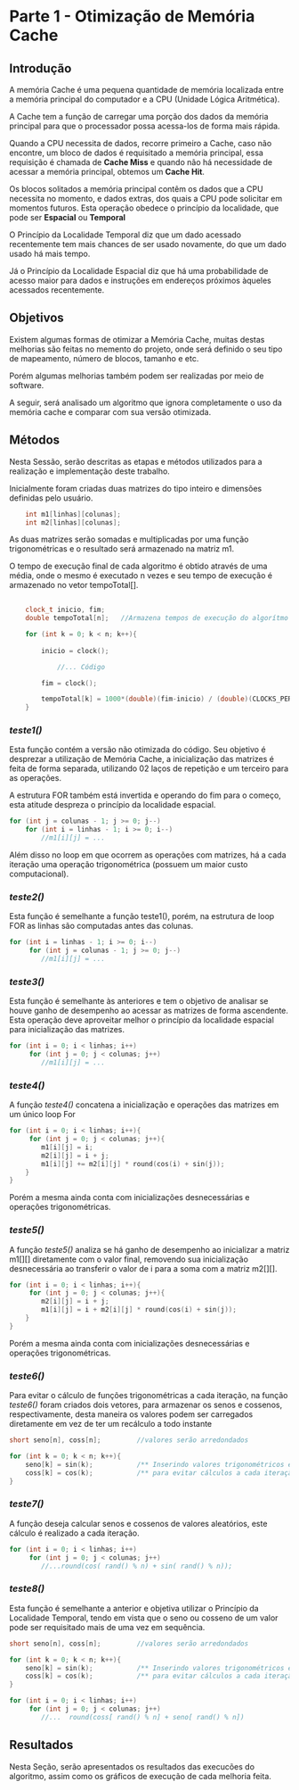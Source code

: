 # Parte 1 - Otimização de Memória Cache

## Introdução

A memória Cache é uma pequena quantidade de memória localizada entre a memória principal do computador e a CPU (Unidade Lógica Aritmética).

A Cache tem a função de carregar uma porção dos dados da memória principal para que o processador possa acessa-los de forma mais rápida. 

Quando a CPU necessita de dados, recorre primeiro a Cache, caso não encontre, um bloco de dados é requisitado a memória principal, essa requisição é chamada de **Cache Miss** e quando não há necessidade de acessar a memória principal, obtemos um **Cache Hit**.

Os blocos solitados a memória principal contêm os dados que a CPU necessita no momento, e dados extras, dos quais a CPU pode solicitar em momentos futuros. Esta operação obedece o princípio da localidade, que pode ser **Espacial** ou **Temporal**

O Princípio da Localidade Temporal diz que um dado acessado recentemente tem mais chances de ser usado novamente, do que um dado usado há mais tempo.

Já o Princípio da Localidade Espacial diz que há uma probabilidade de acesso maior para dados e instruções em endereços próximos àqueles acessados recentemente.

## Objetivos

Existem algumas formas de otimizar a Memória Cache, muitas destas melhorias são feitas no memento do projeto, onde será definido o seu tipo de mapeamento, número de blocos, tamanho e etc.

Porém algumas melhorias também podem ser realizadas por meio de software.

A seguir, será analisado um algoritmo que ignora completamente o uso da memória cache e comparar com sua versão otimizada.

## Métodos

Nesta Sessão, serão descritas as etapas e métodos utilizados para a realização e implementação deste trabalho.

Inicialmente foram criadas duas matrizes do tipo inteiro e dimensões definidas pelo usuário.

```C++
    int m1[linhas][colunas];
    int m2[linhas][colunas];
```
As duas matrizes serão somadas e multiplicadas por uma função trigonométricas e o resultado será armazenado na matriz m1.

O tempo de execução final de cada algoritmo é obtido através de uma média, onde o mesmo é executado n vezes e seu tempo de execução é armazenado no vetor tempoTotal[].

```C++
	
	clock_t inicio, fim;
    double tempoTotal[n];	//Armazena tempos de execução do algorítmo

    for (int k = 0; k < n; k++){
        
        inicio = clock();

       		//... Código

        fim = clock();

        tempoTotal[k] = 1000*(double)(fim-inicio) / (double)(CLOCKS_PER_SEC);
    }
```

### _teste1()_

Esta função contém a versão não otimizada do código. Seu objetivo é desprezar a utilização de Memória Cache, a inicialização das matrizes é feita de forma separada, utilizando 02 laços de repetição e um terceiro para as operações.

A estrutura FOR também está invertida e operando do fim para o começo, esta atitude despreza o princípio da localidade espacial.

```C++
for (int j = colunas - 1; j >= 0; j--)
	for (int i = linhas - 1; i >= 0; i--)
        //m1[i][j] = ...
```

Além disso no loop em que ocorrem as operações com matrizes, há a cada iteração uma operação trigonométrica (possuem um maior custo computacional).

### _teste2()_

Esta função é semelhante a função teste1(), porém, na estrutura de loop FOR as linhas são computadas antes das colunas.

```C++
for (int i = linhas - 1; i >= 0; i--)
     for (int j = colunas - 1; j >= 0; j--)
        //m1[i][j] = ...
```

### _teste3()_

Esta função é semelhante às anteriores e tem o objetivo de analisar se houve ganho de desempenho ao acessar as matrizes de forma ascendente. Esta operação deve aproveitar melhor o princípio da localidade espacial para inicialização das matrizes.

```C++
for (int i = 0; i < linhas; i++)
     for (int j = 0; j < colunas; j++)
        //m1[i][j] = ...
```

### _teste4()_

A função _teste4()_ concatena a inicialização e operações das matrizes em um único loop For

```C++
for (int i = 0; i < linhas; i++){
     for (int j = 0; j < colunas; j++){
        m1[i][j] = i;
        m2[i][j] = i + j;
        m1[i][j] += m2[i][j] * round(cos(i) + sin(j));
    }
}
```

Porém a mesma ainda conta com inicializações desnecessárias e operações trigonométricas.

### _teste5()_

A função _teste5()_ analiza se há ganho de desempenho ao inicializar a matriz m1[][] diretamente com o valor final, removendo sua inicialização desnecessária ao transferir o valor de i para a soma com a matriz m2[][].

```C++
for (int i = 0; i < linhas; i++){
     for (int j = 0; j < colunas; j++){
        m2[i][j] = i + j;
        m1[i][j] = i + m2[i][j] * round(cos(i) + sin(j));
    }
}
```

Porém a mesma ainda conta com inicializações desnecessárias e operações trigonométricas.


### _teste6()_

Para evitar o cálculo de funções trigonométricas a cada iteração, na função _teste6()_ foram criados dois vetores, para armazenar os senos e cossenos, respectivamente, desta maneira os valores podem ser carregados diretamente em vez de ter um recálculo a todo instante

```C++
short seno[n], coss[n];  		//valores serão arredondados

for (int k = 0; k < n; k++){
    seno[k] = sin(k);       	/** Inserindo valores trigonométricos em um vetor   **/
    coss[k] = cos(k);       	/** para evitar cálculos a cada iteração            **/
}
```


### _teste7()_

A função deseja calcular senos e cossenos de valores aleatórios, este cálculo é realizado a cada iteração.

```C++
for (int i = 0; i < linhas; i++)
     for (int j = 0; j < colunas; j++)
        //...round(cos( rand() % n) + sin( rand() % n));
```


### _teste8()_

Esta função é semelhante a anterior e objetiva utilizar o Princípio da Localidade Temporal, tendo em vista que o seno ou cosseno de um valor pode ser requisitado mais de uma vez em sequência.	

```C++
short seno[n], coss[n];  		//valores serão arredondados

for (int k = 0; k < n; k++){
    seno[k] = sin(k);       	/** Inserindo valores trigonométricos em um vetor   **/
    coss[k] = cos(k);       	/** para evitar cálculos a cada iteração            **/
}

for (int i = 0; i < linhas; i++)
     for (int j = 0; j < colunas; j++)
     	//...  round(coss[ rand() % n] + seno[ rand() % n])
```

## Resultados
Nesta Seção, serão apresentados os resultados das execucões do algoritmo, assim como os gráficos de execução de cada melhoria feita. 


